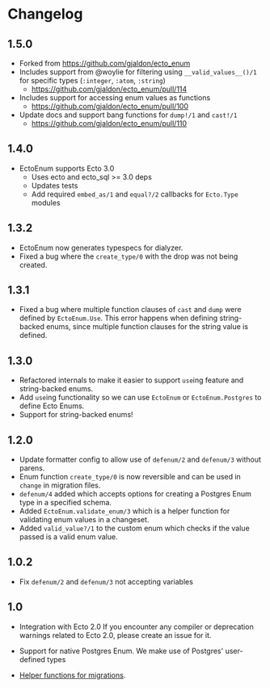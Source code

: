   # Changelog

## 1.5.0
- Forked from https://github.com/gjaldon/ecto_enum
- Includes support from @woylie for filtering using `__valid_values__()/1` for specific types (`:integer`, `:atom`, `:string`)
  - https://github.com/gjaldon/ecto_enum/pull/114
- Includes support for accessing enum values as functions
  - https://github.com/gjaldon/ecto_enum/pull/100
- Update docs and support bang functions for `dump!/1` and `cast!/1`
  - https://github.com/gjaldon/ecto_enum/pull/110

## 1.4.0
- EctoEnum supports Ecto 3.0
  - Uses ecto and ecto_sql >= 3.0 deps
  - Updates tests
  - Add required `embed_as/1` and `equal?/2` callbacks for `Ecto.Type` modules

## 1.3.2
- EctoEnum now generates typespecs for dialyzer.
- Fixed a bug where the `create_type/0` with the drop was not being created.

## 1.3.1
- Fixed a bug where multiple function clauses of `cast` and `dump` were defined by `EctoEnum.Use`.
This error happens when defining string-backed enums, since multiple function clauses for the string
value is defined.

## 1.3.0
- Refactored internals to make it easier to support `use`ing feature and string-backed enums.
- Add `use`ing functionality so we can use `EctoEnum` or `EctoEnum.Postgres` to define Ecto Enums.
- Support for string-backed enums!

## 1.2.0
- Update formatter config to allow use of `defenum/2` and `defenum/3` without parens.
- Enum function `create_type/0` is now reversible and can be used in `change` in migration files.
- `defenum/4` added which accepts options for creating a Postgres Enum type in a specified schema.
- Added `EctoEnum.validate_enum/3` which is a helper function for validating enum values in a changeset.
- Added `valid_value?/1` to the custom enum which checks if the value passed is a valid enum value.

## 1.0.2

- Fix `defenum/2` and `defenum/3` not accepting variables

## 1.0

- Integration with Ecto 2.0
  If you encounter any compiler or deprecation warnings related to Ecto 2.0,
  please create an issue for it.

- Support for native Postgres Enum. We make use of Postgres' user-defined types

- [Helper functions for migrations](https://github.com/gjaldon/ecto_enum#reflection).
